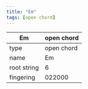 ```yaml
---
title: "Em"
tags: [open chord]
---
```


|Em|open chord|
|---|---|
|type|open chord|
|name|Em|
|root string|6|
|fingering|022000|

